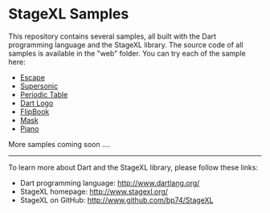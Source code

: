 StageXL Samples
===============

This repository contains several samples, all built with the Dart programming language and the StageXL library. The source code of all samples is available in the "web" folder. You can try each of the sample here:

* [Escape](http://www.stagexl.org/samples/escape "Escape")
* [Supersonic](http://www.stagexl.org/samples/supersonic "Supersonic")
* [Periodic Table](http://www.stagexl.org/samples/periodic_table "Periodic Table")
* [Dart Logo](http://www.stagexl.org/samples/dart_logo "Dart Logo")
* [FlipBook](http://www.stagexl.org/samples/flipbook "FlipBook")
* [Mask](http://www.stagexl.org/samples/mask "Mask")
* [Piano](http://www.stagexl.org/samples/piano "Piano")

More samples coming soon ....

---

To learn more about Dart and the StageXL library, please follow these links: 

* Dart programming language: <http://www.dartlang.org/>
* StageXL homepage: <http://www.stagexl.org/>
* StageXL on GitHub: <http://www.github.com/bp74/StageXL>

